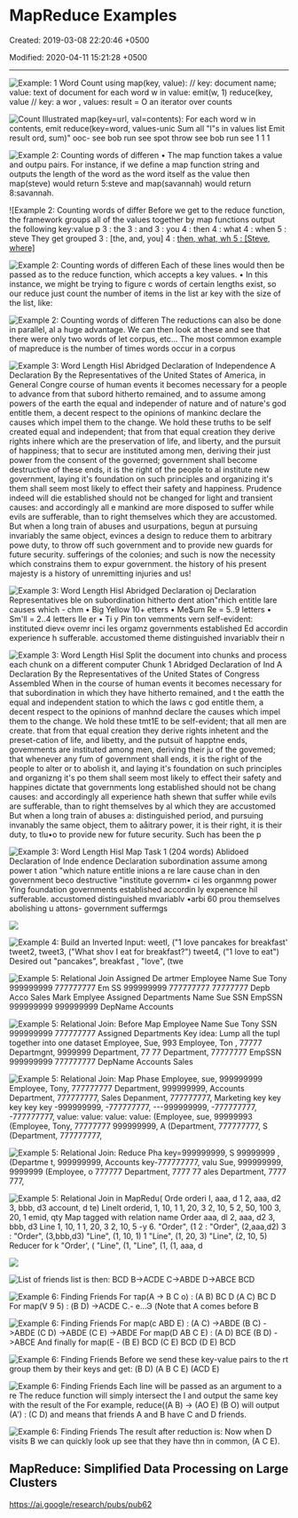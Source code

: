 # MapReduce Examples

Created: 2019-03-08 22:20:46 +0500

Modified: 2020-04-11 15:21:28 +0500

---

![Example: 1 Word Count using map(key, value): // key: document name; value: text of document for each word w in value: emit(w, 1) reduce(key, value // key: a wor , values: result = O an iterator over counts ](../../../media/Technologies-Apache-MapReduce-Examples-image1.png)

![Count Illustrated map(key=url, val=contents): For each word w in contents, emit reduce(key=word, values-unic Sum all "l"s in values list Emit result ord, sum)" ooc- see bob run see spot throw see bob run see 1 1 1 ](../../../media/Technologies-Apache-MapReduce-Examples-image2.png)

![Example 2: Counting words of differen • The map function takes a value and outpu pairs. For instance, if we define a map function string and outputs the length of the word as the word itself as the value then map(steve) would return 5:steve and map(savannah) would return 8:savannah. ](../../../media/Technologies-Apache-MapReduce-Examples-image3.png)

![Example 2: Counting words of differ Before we get to the reduce function, the framework groups all of the values together by map functions output the following key:value p 3 : the 3 : and 3 : you 4 : then 4 : what 4 : when 5 : steve They get grouped 3 : [the, and, you] 4 : [then, what, wh 5 : [Steve, where] ](../../../media/Technologies-Apache-MapReduce-Examples-image4.png)

![Example 2: Counting words of differen Each of these lines would then be passed as to the reduce function, which accepts a key values. • In this instance, we might be trying to figure c words of certain lengths exist, so our reduce just count the number of items in the list ar key with the size of the list, like: ](../../../media/Technologies-Apache-MapReduce-Examples-image5.png)

![Example 2: Counting words of differen The reductions can also be done in parallel, al a huge advantage. We can then look at these and see that there were only two words of let corpus, etc... The most common example of mapreduce is the number of times words occur in a corpus ](../../../media/Technologies-Apache-MapReduce-Examples-image6.png)

![Example 3: Word Length Hisl Abridged Declaration of Independence A Declaration By the Representatives of the United States of America, in General Congre course of human events it becomes necessary for a people to advance from that subord hitherto remained, and to assume among powers of the earth the equal and independer of nature and of nature's god entitle them, a decent respect to the opinions of mankinc declare the causes which impel them to the change. We hold these truths to be self created equal and independent; that from that equal creation they derive rights inhere which are the preservation of life, and liberty, and the pursuit of happiness; that to secur are instituted among men, deriving their just power from the consent of the governed; government shall become destructive of these ends, it is the right of the people to al institute new government, laying it's foundation on such principles and organizing it's them shall seem most likely to effect their safety and happiness. Prudence indeed will die established should not be changed for light and transient causes: and accordingly all e mankind are more disposed to suffer while evils are sufferable, than to right themselves which they are accustomed. But when a long train of abuses and usurpations, begun at pursuing invariably the same object, evinces a design to reduce them to arbitrary powe duty, to throw off such government and to provide new guards for future security. sufferings of the colonies; and such is now the necessity which constrains them to expur government. the history of his present majesty is a history of unremitting injuries and us! ](../../../media/Technologies-Apache-MapReduce-Examples-image7.png)

![Example 3: Word Length Hisl Abridged Declaration oj Declaration Representatives ble on subordination hitherto dent ation"rhich entitle lare causes which - chm • Big Yellow 10+ etters • Me$um Re = 5..9 letters • Sm'll = 2..4 letters Ile er • Ti y Pin ton vemments vern self-evident: instituted diev« ovemr inci les orgamz governments established Ed accordin experience h sufferable. accustomed theme distinguished invariablv their n ](../../../media/Technologies-Apache-MapReduce-Examples-image8.png)

![Example 3: Word Length Hisl Split the document into chunks and process each chunk on a different computer Chunk 1 Abridged Declaration of Ind A Declaration By the Representatives of the United States of Congress Assembled When in the course of human events it becomes necessary for that subordination in which they have hitherto remained, and t the eatth the equal and independent station to which the laws c god entitle them, a decent respect to the opinions of manhnd declare the causes which impel them to the change. We hold these tmt1E to be self-evident; that all men are create. that from that equal creation they derive rights inhetent and the preset-cation of life, and libetty, and the putsuit of happtne ends, govemments are instituted among men, deriving their ju of the govemed; that whenever any fum of government shall ends, it is the right of the people to alter or to abolish it, and laying it's foundation on such principles and organizng it's po them shall seem most likely to effect their safety and happines dictate that governments long established should not be chang causes: and accordingly all experience hath shewn that suffer while evils are sufferable, than to right themselves by al which they are accustomed But when a long train of abuses a: distinguished period, and pursuing invanably the same object, them to aåitrary power, it is their right, it is their duty, to tlu•o to provide new for future security. Such has been the p ](../../../media/Technologies-Apache-MapReduce-Examples-image9.png)

![Example 3: Word Length Hisl Map Task 1 (204 words) Ablidoed Declaration of Inde endence Declaration subordination assume among power t ation "which nature entitle inions a re lare cause chan in den government beco destructive "institute governm• ci les organmng power Ying foundation governments established accordin ly expenence hil sufferable. accustomed distinguished mvariablv •arbi 60 prou themselves abolishing u attons- government suffermgs ](../../../media/Technologies-Apache-MapReduce-Examples-image10.png)

![](../../../media/Technologies-Apache-MapReduce-Examples-image11.png)

![Example 4: Build an Inverted Input: weetl, ("1 love pancakes for breakfast' tweet2, tweet3, ("What shov I eat for breakfast?") tweet4, ("1 love to eat") Desired out "pancakes", breakfast , "love", (twe ](../../../media/Technologies-Apache-MapReduce-Examples-image12.png)

![Example 5: Relational Join Assigned De artmer Employee Name Sue Tony 999999999 777777777 Em SS 999999999 777777777 77777777 Depb Acco Sales Mark Emplyee Assigned Departments Name Sue SSN EmpSSN 999999999 999999999 DepName Accounts ](../../../media/Technologies-Apache-MapReduce-Examples-image13.png)

![Example 5: Relational Join: Before Map Employee Name Sue Tony SSN 999999999 777777777 Assigned Departments Key idea: Lump all the tupl together into one dataset Employee, Sue, 993 Employee, Ton , 77777 Departmgnt, 9999999 Department, 77 77 Department, 77777777 EmpSSN 999999999 777777777 DepName Accounts Sales ](../../../media/Technologies-Apache-MapReduce-Examples-image14.png)

![Example 5: Relational Join: Map Phase Employee, sue, 999999999 Employee, Tony, 777777777 Department, 999999999, Accounts Department, 777777777, Sales Depanment, 777777777, Marketing key key key key key -999999999, -777777777, ---999999999, -777777777, -777777777, value: value: value: value: (Employee, sue, 99999993 (Employee, Tony, 77777777 999999999, A (Department, 777777777, S (Department, 777777777, ](../../../media/Technologies-Apache-MapReduce-Examples-image15.png)

![Example 5: Relational Join: Reduce Pha key=999999999, S 99999999 , (Departme t, 999999999, Accounts key-777777777, valu Sue, 999999999, 9999999 (Employee, o 777777 Department, 7777 77 ales Department, 7777 777, ](../../../media/Technologies-Apache-MapReduce-Examples-image16.png)

![Example 5: Relational Join in MapRedu( Orde orderi I, aaa, d 1 2, aaa, d2 3, bbb, d3 account, d te) Linelt orderid, 1, 10, 1 1, 20, 3 2, 10, 5 2, 50, 100 3, 20, 1 emid, qty Map tagged with relation name Order aaa, dl 2, aaa, d2 3, bbb, d3 Line 1, 10, 1 1, 20, 3 2, 10, 5 -y 6. "Order", (1 2 : "Order", (2,aaa,d2) 3 : "Order", (3,bbb,d3) "Line", (1, 10, 1) 1 "Line", (1, 20, 3) "Line", (2, 10, 5) Reducer for k "Order', ( "Line", (1, "Line", (1, (1, aaa, d ](../../../media/Technologies-Apache-MapReduce-Examples-image17.png)

![](../../../media/Technologies-Apache-MapReduce-Examples-image18.png)

![List of friends list is then: BCD B->ACDE C->ABDE D->ABCE BCD](../../../media/Technologies-Apache-MapReduce-Examples-image19.png)

![Example 6: Finding Friends For тар(А -> В С о) : (А В) ВС D (А С) ВС D For map(V 9 5) : (В D) ->ACDE С.- е...Э (Note that А comes before В ](../../../media/Technologies-Apache-MapReduce-Examples-image20.png)

![Example 6: Finding Friends For map(c ABD E) : (A C) ->ABDE (B C) ->ABDE (C D) ->ABDE (C E) ->ABDE For map(D AB C E) : (A D) BCE (B D) ->ABCE And finally for map(E - (B E) BCD (C E) BCD (D E) BCD ](../../../media/Technologies-Apache-MapReduce-Examples-image21.png)

![Example 6: Finding Friends Before we send these key-value pairs to the rt group them by their keys and get: (В D) (А В С Е) (ACD Е) ](../../../media/Technologies-Apache-MapReduce-Examples-image22.png)

![Example 6: Finding Friends Each line will be passed as an argument to a re The reduce function will simply intersect the I and output the same key with the result of the For example, reduce((A B) -> (AO E) (B O) will output (A') : (C D) and means that friends A and B have C and D friends. ](../../../media/Technologies-Apache-MapReduce-Examples-image23.png)

![Example 6: Finding Friends The result after reduction is: Now when D visits B we can quickly look up see that they have thn in common, (A C E). ](../../../media/Technologies-Apache-MapReduce-Examples-image24.png)

## MapReduce: Simplified Data Processing on Large Clusters

<https://ai.google/research/pubs/pub62>
